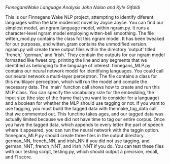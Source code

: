 *FinnegansWake Language Analysis*
*John Nolan and Kyle Gifaldi*

This is our Finnegans Wake NLP project, attempting to identify diferent languages within the late modernist novel by Joyce Joyce.
You can find our simplest model, an ngram language model, within ngram.py. It runs a character-level ngram model employing witten-bell smoothing. The file witten_mod.py contains the class fot this ngram model. It has been tweaked for our purposes, and witten_gram contains the unmodified version.
ngram.py will create three output files within the directory 'output' titled 'french,' 'german,' and 'irish.' They contiain the outputs for our ngram model formatted like fweet.org, printing the line and any segments that we identified as belonging to the language of interest.
finnegans_MLP.py contains our neural network model for identifying languages. You could call our neural network a multi-layer perceptron. The file contains a class for this multilayer perceptron, which will run the model and compile the necessary data. The 'main' function call shows how to create and run this MLP class. You can specify the vocabulary size for the embedding, the input size (the size of the frame that you want to consider for a language) and a boolean for whether the MLP should use tagging or not. If you want to use tagging, you must build the tagged data with the make_tag_data call that we commented out. This functino takes ages, and our tagged data was actually limited because we did not have time to tag our entire corpus. Once you have the tagged data, which appends to every letter the part of speech where it appeared, you can run the neural network with the taggin option.
finnegans_MLP.py should create three files in the output directory. german_NN, french_NN, and irish_NN if you did not use tagging, and german_NNT, french_NNT, and irish_NNT if you do.
You can test these files with our testing script, testing.py, which should output a precision, recall, and f1 score.
